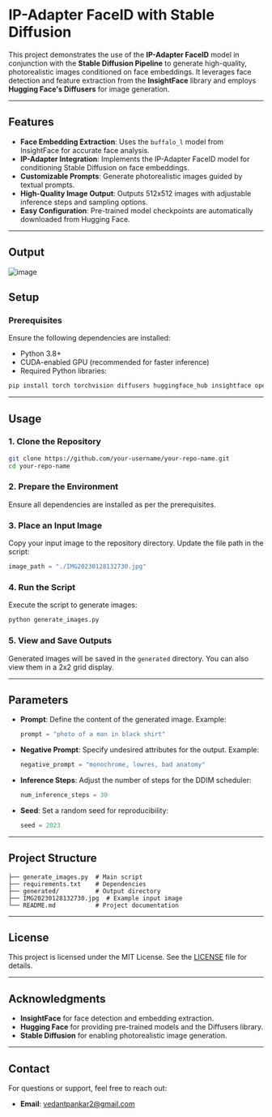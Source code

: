 # IP-Adapter FaceID with Stable Diffusion

This project demonstrates the use of the **IP-Adapter FaceID** model in conjunction with the **Stable Diffusion Pipeline** to generate high-quality, photorealistic images conditioned on face embeddings. It leverages face detection and feature extraction from the **InsightFace** library and employs **Hugging Face's Diffusers** for image generation.

---

## Features

- **Face Embedding Extraction**: Uses the `buffalo_l` model from InsightFace for accurate face analysis.
- **IP-Adapter Integration**: Implements the IP-Adapter FaceID model for conditioning Stable Diffusion on face embeddings.
- **Customizable Prompts**: Generate photorealistic images guided by textual prompts.
- **High-Quality Image Output**: Outputs 512x512 images with adjustable inference steps and sampling options.
- **Easy Configuration**: Pre-trained model checkpoints are automatically downloaded from Hugging Face.

---

## Output
![image](https://github.com/user-attachments/assets/a5187095-b735-40c1-bf6e-bce60a781140)



## Setup

### Prerequisites
Ensure the following dependencies are installed:

- Python 3.8+
- CUDA-enabled GPU (recommended for faster inference)
- Required Python libraries:

```bash
pip install torch torchvision diffusers huggingface_hub insightface opencv-python matplotlib
```

---

## Usage

### 1. Clone the Repository
```bash
git clone https://github.com/your-username/your-repo-name.git
cd your-repo-name
```

### 2. Prepare the Environment
Ensure all dependencies are installed as per the prerequisites.

### 3. Place an Input Image
Copy your input image to the repository directory. Update the file path in the script:

```python
image_path = "./IMG20230128132730.jpg"
```

### 4. Run the Script
Execute the script to generate images:

```bash
python generate_images.py
```

### 5. View and Save Outputs
Generated images will be saved in the `generated` directory. You can also view them in a 2x2 grid display.

---

## Parameters

- **Prompt**: Define the content of the generated image. Example:
  ```python
  prompt = "photo of a man in black shirt"
  ```

- **Negative Prompt**: Specify undesired attributes for the output. Example:
  ```python
  negative_prompt = "monochrome, lowres, bad anatomy"
  ```

- **Inference Steps**: Adjust the number of steps for the DDIM scheduler:
  ```python
  num_inference_steps = 30
  ```

- **Seed**: Set a random seed for reproducibility:
  ```python
  seed = 2023
  ```

---

## Project Structure

```
├── generate_images.py  # Main script
├── requirements.txt    # Dependencies
├── generated/          # Output directory
├── IMG20230128132730.jpg  # Example input image
└── README.md           # Project documentation
```

---

## License

This project is licensed under the MIT License. See the [LICENSE](LICENSE) file for details.

---

## Acknowledgments

- **InsightFace** for face detection and embedding extraction.
- **Hugging Face** for providing pre-trained models and the Diffusers library.
- **Stable Diffusion** for enabling photorealistic image generation.

---

## Contact

For questions or support, feel free to reach out:
- **Email**: vedantpankar2@gmail.com
